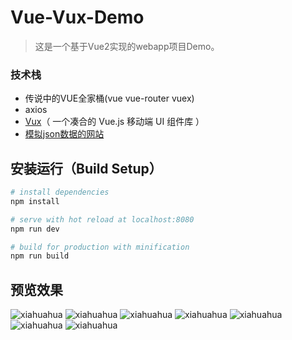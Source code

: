 # Vue-Vux-Demo

> 这是一个基于Vue2实现的webapp项目Demo。


### 技术栈
- 传说中的VUE全家桶(vue vue-router vuex)
- axios
- [Vux](https://vux.li)（ 一个凑合的 Vue.js 移动端 UI 组件库 ）
- [模拟json数据的网站](https://jsonplaceholder.typicode.com)

## 安装运行（Build Setup）

``` bash
# install dependencies
npm install

# serve with hot reload at localhost:8080
npm run dev

# build for production with minification
npm run build

```

## 预览效果

![xiahuahua](https://github.com/xiahuahua/vue-vux-demo/blob/master/src/assets/wxImg1.jpeg)
![xiahuahua](https://github.com/xiahuahua/vue-vux-demo/blob/master/src/assets/wxImg2.jpeg)
![xiahuahua](https://github.com/xiahuahua/vue-vux-demo/blob/master/src/assets/wxImg3.jpeg)
![xiahuahua](https://github.com/xiahuahua/vue-vux-demo/blob/master/src/assets/wxImg4.jpeg)
![xiahuahua](https://github.com/xiahuahua/vue-vux-demo/blob/master/src/assets/wxImg5.jpeg)
![xiahuahua](https://github.com/xiahuahua/vue-vux-demo/blob/master/src/assets/wxImg7.jpeg)
![xiahuahua](https://github.com/xiahuahua/vue-vux-demo/blob/master/src/assets/wxImg6.jpeg)